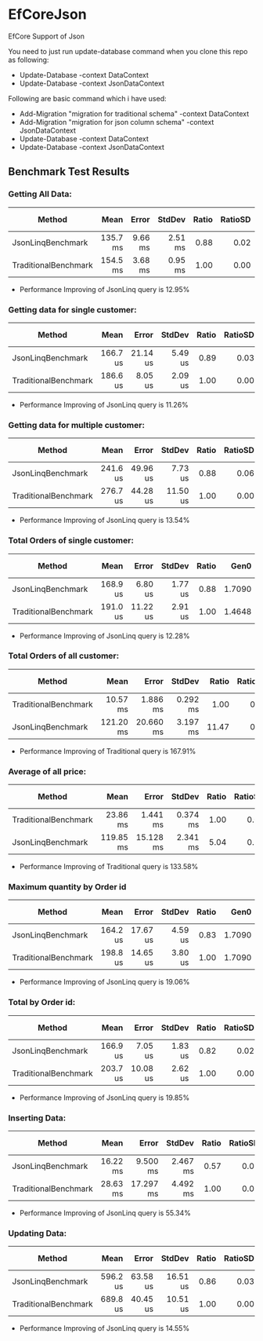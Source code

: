 # EfCoreJson
EfCore Support of Json

You need to just run update-database command when you clone this repo as following:
- Update-Database -context DataContext
- Update-Database -context JsonDataContext

Following are basic command which i have used:
- Add-Migration "migration for traditional schema" -context DataContext
- Add-Migration "migration for json column schema" -context JsonDataContext
- Update-Database -context DataContext
- Update-Database -context JsonDataContext

## Benchmark Test Results
### Getting All Data:
|               Method |     Mean |   Error |  StdDev | Ratio | RatioSD |       Gen0 |     Gen1 | Allocated | Alloc Ratio |
|--------------------- |---------:|--------:|--------:|------:|--------:|-----------:|---------:|----------:|------------:|
|    JsonLinqBenchmark | 135.7 ms | 9.66 ms | 2.51 ms |  0.88 |    0.02 | 10000.0000 | 750.0000 |  91.67 MB |        1.59 |
| TraditionalBenchmark | 154.5 ms | 3.68 ms | 0.95 ms |  1.00 |    0.00 |  6250.0000 | 500.0000 |  57.67 MB |        1.00 |
- Performance Improving of JsonLinq query is 12.95%

### Getting data for single customer:
|               Method |     Mean |    Error |  StdDev | Ratio | RatioSD |   Gen0 | Allocated | Alloc Ratio |
|--------------------- |---------:|---------:|--------:|------:|--------:|-------:|----------:|------------:|
|    JsonLinqBenchmark | 166.7 us | 21.14 us | 5.49 us |  0.89 |    0.03 | 2.1973 |  20.22 KB |        0.96 |
| TraditionalBenchmark | 186.6 us |  8.05 us | 2.09 us |  1.00 |    0.00 | 1.9531 |  20.98 KB |        1.00 |
- Performance Improving of JsonLinq query is 11.26%

### Getting data for multiple customer:
|               Method |     Mean |    Error |   StdDev | Ratio | RatioSD |   Gen0 | Allocated | Alloc Ratio |
|--------------------- |---------:|---------:|---------:|------:|--------:|-------:|----------:|------------:|
|    JsonLinqBenchmark | 241.6 us | 49.96 us |  7.73 us |  0.88 |    0.06 | 4.3945 |  41.73 KB |        1.11 |
| TraditionalBenchmark | 276.7 us | 44.28 us | 11.50 us |  1.00 |    0.00 | 3.9063 |  37.46 KB |        1.00 |
- Performance Improving of JsonLinq query is 13.54%

### Total Orders of single customer:
|               Method |     Mean |    Error |  StdDev | Ratio |   Gen0 | Allocated | Alloc Ratio |
|--------------------- |---------:|---------:|--------:|------:|-------:|----------:|------------:|
|    JsonLinqBenchmark | 168.9 us |  6.80 us | 1.77 us |  0.88 | 1.7090 |  16.69 KB |        1.07 |
| TraditionalBenchmark | 191.0 us | 11.22 us | 2.91 us |  1.00 | 1.4648 |   15.6 KB |        1.00 |
- Performance Improving of JsonLinq query is 12.28%

### Total Orders of all customer:
|               Method |      Mean |     Error |   StdDev | Ratio | RatioSD |      Gen0 |      Gen1 |    Gen2 | Allocated | Alloc Ratio |
|--------------------- |----------:|----------:|---------:|------:|--------:|----------:|----------:|--------:|----------:|------------:|
| TraditionalBenchmark |  10.57 ms |  1.886 ms | 0.292 ms |  1.00 |    0.00 |  312.5000 |  109.3750 | 46.8750 |   2.72 MB |        1.00 |
|    JsonLinqBenchmark | 121.20 ms | 20.660 ms | 3.197 ms | 11.47 |    0.31 | 8000.0000 | 2000.0000 |       - |  72.36 MB |       26.59 |
- Performance Improving of Traditional query is 167.91%

### Average of all price:
|               Method |      Mean |     Error |   StdDev | Ratio | RatioSD |      Gen0 |   Allocated | Alloc Ratio |
|--------------------- |----------:|----------:|---------:|------:|--------:|----------:|------------:|------------:|
| TraditionalBenchmark |  23.86 ms |  1.441 ms | 0.374 ms |  1.00 |    0.00 |         - |     12.7 KB |        1.00 |
|    JsonLinqBenchmark | 119.85 ms | 15.128 ms | 2.341 ms |  5.04 |    0.15 | 8000.0000 | 74077.63 KB |    5,834.14 |
- Performance Improving of Traditional query is 133.58%

### Maximum quantity by Order id
|               Method |     Mean |    Error |  StdDev | Ratio |   Gen0 | Allocated | Alloc Ratio |
|--------------------- |---------:|---------:|--------:|------:|-------:|----------:|------------:|
|    JsonLinqBenchmark | 164.2 us | 17.67 us | 4.59 us |  0.83 | 1.7090 |   16.8 KB |        1.03 |
| TraditionalBenchmark | 198.8 us | 14.65 us | 3.80 us |  1.00 | 1.7090 |  16.34 KB |        1.00 |
- Performance Improving of JsonLinq query is 19.06%

### Total by Order id:
|               Method |     Mean |    Error |  StdDev | Ratio | RatioSD |   Gen0 | Allocated | Alloc Ratio |
|--------------------- |---------:|---------:|--------:|------:|--------:|-------:|----------:|------------:|
|    JsonLinqBenchmark | 166.9 us |  7.05 us | 1.83 us |  0.82 |    0.02 | 1.7090 |   16.8 KB |        1.05 |
| TraditionalBenchmark | 203.7 us | 10.08 us | 2.62 us |  1.00 |    0.00 | 1.7090 |  16.03 KB |        1.00 |
- Performance Improving of JsonLinq query is 19.85%

### Inserting Data:
|               Method |     Mean |     Error |   StdDev | Ratio | RatioSD |      Gen0 |     Gen1 | Allocated | Alloc Ratio |
|--------------------- |---------:|----------:|---------:|------:|--------:|----------:|---------:|----------:|------------:|
|    JsonLinqBenchmark | 16.22 ms |  9.500 ms | 2.467 ms |  0.57 |    0.02 | 1937.5000 | 328.1250 |  17.42 MB |        0.68 |
| TraditionalBenchmark | 28.63 ms | 17.297 ms | 4.492 ms |  1.00 |    0.00 | 2835.9375 |  54.6875 |  25.46 MB |        1.00 |
- Performance Improving of JsonLinq query is 55.34%

### Updating Data:
|               Method |     Mean |    Error |   StdDev | Ratio | RatioSD |   Gen0 | Allocated | Alloc Ratio |
|--------------------- |---------:|---------:|---------:|------:|--------:|-------:|----------:|------------:|
|    JsonLinqBenchmark | 596.2 us | 63.58 us | 16.51 us |  0.86 |    0.03 | 8.7891 |   81.6 KB |        0.95 |
| TraditionalBenchmark | 689.8 us | 40.45 us | 10.51 us |  1.00 |    0.00 | 8.7891 |  86.04 KB |        1.00 |
- Performance Improving of JsonLinq query is 14.55%
